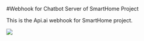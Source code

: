#Webhook for Chatbot Server of SmartHome Project

This is the Api.ai webhook for SmartHome project.

<a href="https://heroku.com/deploy" target="_blank"><img src="https://www.herokucdn.com/deploy/button.svg"></a>
